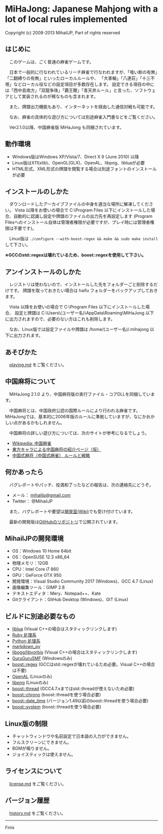 MiHaJong: Japanese Mahjong with a lot of local rules implemented
================================================================
Copyright (c) 2008-2013 MihailJP, Part of rights reserved


はじめに
--------
　このゲームは、ごく普通の麻雀ゲームです。
 
　日本で一般的に行なわれているリーチ麻雀で行なわれますが、「喰い断の有無」「二翻縛りの有無」といったローカルルールや、
「大車輪」「八連荘」「十三不塔」などローカル役などの設定項目が多数存在します。
設定できる項目の中には「西中島南方」「双龍争珠」「覇王鞭」「青天井ルール」と言った、ソフトウェアとして実装されるのが稀なものも含まれます。

　また、牌譜出力機能もあり、インターネットを経由した通信対戦も可能です。

　なお、麻雀の具体的な遊び方については別途麻雀入門書などをご覧ください。

　Ver2.1.0以降、中国麻雀版 MiHaJong も同梱されています。


動作環境
--------
- Windows版はWindows XP/Vista/7、Direct X 9 (June 2010) 以降
- Linux版はX11(xlib)、OpenGL(GLX)、OpenAL、libpng、libluaが必要
- HTML形式、XML形式の牌譜を閲覧する場合は別途フォントのインストールが必要


インストールのしかた
--------------------
　ダウンロードしたアーカイブファイルの中身を適当な場所に解凍してください。
Vista 以降をお使いの場合で C:\Program Files 以下にインストールした場合、自動的に認識し設定や牌譜のファイルの出力先を再設定します
(Program Filesへのインストール自体は管理者権限が必要ですが、プレイ時には管理者権限は不要です)。

　Linux版は `./configure --with-boost-regex && make && sudo make install` して下さい。

**※GCCのstd::regexは壊れているため、boost::regexを使用して下さい。**


アンインストールのしかた
------------------------
　レジストリは使わないので、インストールした先をフォルダーごと削除するだけです。
牌譜を取っておきたい場合は haifu フォルダーをバックアップしておきます。
 
　Vista 以降をお使いの場合で C:\Program Files 以下にインストールした場合、
設定と牌譜は C:\Users\\(ユーザー名)\AppData\Roaming\MiHaJong 以下に出力されますので、必要のない方はこれも削除します。

　なお、Linux版では設定ファイルや牌譜は /home/(ユーザー名)/.mihajong 以下に出力されます。


あそびかた
----------
　[playing.md](playing.md) をご覧ください。


中国麻将について
----------------
　MiHaJong 2.1.0 より、中国麻将版の実行ファイル・コアDLLを同梱しています。

　中国麻将とは、中国政府公認の国際ルールにより行われる麻雀です。
MiHaJongでは、基本的に2006年版のルールに準拠していますが、なにかおかしい点があるかもしれません。

　中国麻将の詳しい遊び方については、次のサイトが参考になるでしょう。

* [Wikipedia: 中国麻雀](http://ja.wikipedia.org/wiki/%E4%B8%AD%E5%9B%BD%E9%BA%BB%E9%9B%80)
* [東方キャラによる中国麻将の紹介ページ（仮）](http://www.green.dti.ne.jp/maisan/c_mahjong/)
* [中国式麻将（中国式麻雀） ルールと戦略](http://www.flowstones.com/mj/Cmj/China-index.html)


何かあったら
------------
　バグレポートやパッチ、役満和了ったなどの報告は、次の連絡先にどうぞ。
- メール： mihailjp@gmail.com
- Twitter： @MihailJP

　また、バグレポートや要望は[開発室(Wiki)](http://www14.atwiki.jp/mihajong/)でも受け付けています。

　最新の開発版は[GitHubのリポジトリ](https://github.com/MihailJP/MiHaJong/)で公開されています。


MihailJPの開発環境
------------------
- OS：Windows 10 Home 64bit
- OS：OpenSUSE 12.3 x86\_64
- 物理メモリ：12GB
- CPU：Intel Core i7 860
- GPU：GeForce GTX 950
- 開発環境：Visual Studio Community 2017 (Windows)、GCC 4.7 (Linux)
- 画像編集ツール：GIMP 2.8
- テキストエディタ：Mery、Notepad++、Kate
- Gitクライアント：GitHub Desktop (Windows)、GIT (Linux)


ビルドに別途必要なもの
----------------------
- [liblua](http://www.lua.org/download.html) (Visual C++の場合はスタティックリンクします)
- [Ruby 処理系](http://www.ruby-lang.org/ja/downloads/)
- [Python 処理系](http://www.python.jp/download/)
- [markdown_py](https://pypi.python.org/pypi/Markdown)
- [libogg/libvorbis](http://www.xiph.org/downloads/) (Visual C++の場合はスタティックリンクします)
- [GuruGuruSMF](http://gurugurusmf.migmig.net/) (Windowsのみ)
- [boost::regex](http://www.boost.org/) (GCCはstd::regexが壊れているため必要。Visual C++の場合は不要)
- [OpenAL](http://connect.creativelabs.com/openal/default.aspx) (Linuxのみ)
- [libpng](http://www.libpng.org/pub/png/libpng.html) (Linuxのみ)
- [boost::thread](http://www.boost.org/) (GCC4.7.xまではstd::threadが使えないため必要)
- [boost::chrono](http://www.boost.org/) (boost::threadを使う場合必要)
- [boost::date_time](http://www.boost.org/) (バージョン1.49以前のboost::threadを使う場合必要)
- [boost::system](http://www.boost.org/) (boost::threadを使う場合必要)


Linux版の制限
-------------
- チャットウィンドウや名前設定で日本語の入力ができません。
- フルスクリーンにできません。
- BGMが鳴りません。
- ジョイスティックは使えません。


ライセンスについて
------------------
　[license.md](./license.md) をご覧ください。


バージョン履歴
--------------
　[history.md](./history.md) をご覧ください。


------------------------------------------------------------------------------

_Finis_
